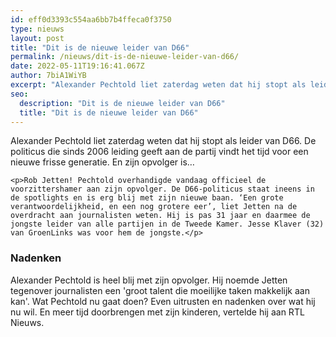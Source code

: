 ```yaml
---
id: eff0d3393c554aa6bb7b4ffeca0f3750
type: nieuws
layout: post
title: "Dit is de nieuwe leider van D66"
permalink: /nieuws/dit-is-de-nieuwe-leider-van-d66/
date: 2022-05-11T19:16:41.067Z
author: 7biA1WiYB
excerpt: "Alexander Pechtold liet zaterdag weten dat hij stopt als leider van D66. De politicus die sinds 2006 leiding geeft aan de partij vindt het tijd voor een nieuwe frisse generatie. En zijn opvolger is…  "
seo:
  description: "Dit is de nieuwe leider van D66"
  title: "Dit is de nieuwe leider van D66"
---
```

Alexander Pechtold liet zaterdag weten dat hij stopt als leider van D66. De politicus die sinds 2006 leiding geeft aan de partij vindt het tijd voor een nieuwe frisse generatie. En zijn opvolger is…  

    <p>Rob Jetten! Pechtold overhandigde vandaag officieel de voorzittershamer aan zijn opvolger. De D66-politicus staat ineens in de spotlights en is erg blij met zijn nieuwe baan. ‘Een grote verantwoordelijkheid, en een nog grotere eer’, liet Jetten na de overdracht aan journalisten weten. Hij is pas 31 jaar en daarmee de jongste leider van alle partijen in de Tweede Kamer. Jesse Klaver (32) van GroenLinks was voor hem de jongste.</p>
<h3>Nadenken</h3>
<p>Alexander Pechtold is heel blij met zijn opvolger. Hij noemde Jetten tegenover journalisten een 'groot talent die moeilijke taken makkelijk aan kan'. Wat Pechtold nu gaat doen? Even uitrusten en nadenken over wat hij nu wil. En meer tijd doorbrengen met zijn kinderen, vertelde hij aan RTL Nieuws.</p>  

